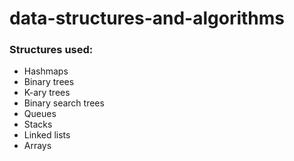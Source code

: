 # data-structures-and-algorithms

### Structures used:
- Hashmaps
- Binary trees
- K-ary trees
- Binary search trees
- Queues
- Stacks
- Linked lists
- Arrays